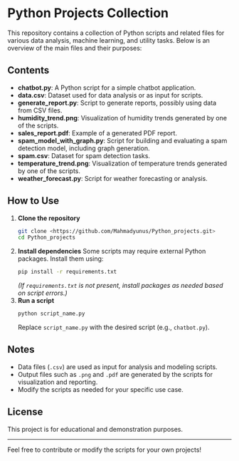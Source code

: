 # Python Projects Collection

This repository contains a collection of Python scripts and related files for various data analysis, machine learning, and utility tasks. Below is an overview of the main files and their purposes:

## Contents

- **chatbot.py**: A Python script for a simple chatbot application.
- **data.csv**: Dataset used for data analysis or as input for scripts.
- **generate_report.py**: Script to generate reports, possibly using data from CSV files.
- **humidity_trend.png**: Visualization of humidity trends generated by one of the scripts.
- **sales_report.pdf**: Example of a generated PDF report.
- **spam_model_with_graph.py**: Script for building and evaluating a spam detection model, including graph generation.
- **spam.csv**: Dataset for spam detection tasks.
- **temperature_trend.png**: Visualization of temperature trends generated by one of the scripts.
- **weather_forecast.py**: Script for weather forecasting or analysis.

## How to Use

1. **Clone the repository**
   ```sh
   git clone <https://github.com/Mahmadyunus/Python_projects.git>
   cd Python_projects
   ```
2. **Install dependencies**
   Some scripts may require external Python packages. Install them using:
   ```sh
   pip install -r requirements.txt
   ```
   *(If `requirements.txt` is not present, install packages as needed based on script errors.)*
3. **Run a script**
   ```sh
   python script_name.py
   ```
   Replace `script_name.py` with the desired script (e.g., `chatbot.py`).

## Notes
- Data files (`.csv`) are used as input for analysis and modeling scripts.
- Output files such as `.png` and `.pdf` are generated by the scripts for visualization and reporting.
- Modify the scripts as needed for your specific use case.

## License
This project is for educational and demonstration purposes.

---
Feel free to contribute or modify the scripts for your own projects!
